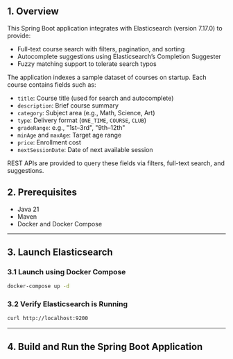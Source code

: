 ## 1. Overview

This Spring Boot application integrates with Elasticsearch (version 7.17.0) to provide:

- Full-text course search with filters, pagination, and sorting
- Autocomplete suggestions using Elasticsearch’s Completion Suggester
- Fuzzy matching support to tolerate search typos

The application indexes a sample dataset of courses on startup. Each course contains fields such as:

- `title`: Course title (used for search and autocomplete)
- `description`: Brief course summary
- `category`: Subject area (e.g., Math, Science, Art)
- `type`: Delivery format (`ONE_TIME`, `COURSE`, `CLUB`)
- `gradeRange`: e.g., "1st–3rd", "9th–12th"
- `minAge` and `maxAge`: Target age range
- `price`: Enrollment cost
- `nextSessionDate`: Date of next available session

REST APIs are provided to query these fields via filters, full-text search, and suggestions.

## 2. Prerequisites

- Java 21  
- Maven  
- Docker and Docker Compose

---

## 3. Launch Elasticsearch

### 3.1 Launch using Docker Compose

```bash
docker-compose up -d
```

### 3.2 Verify Elasticsearch is Running

```bash
curl http://localhost:9200
```

---

## 4. Build and Run the Spring Boot Application


